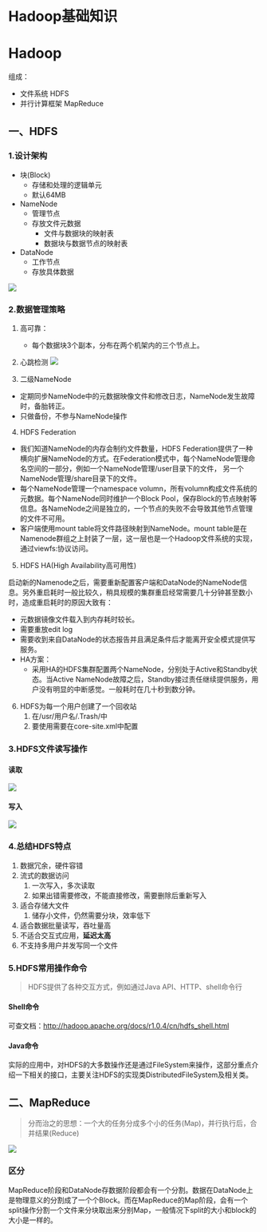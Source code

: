 # Hadoop基础知识


# Hadoop
组成：
- 文件系统 HDFS
- 并行计算框架 MapReduce

## 一、HDFS
### 1.设计架构
- 块(Block)
  - 存储和处理的逻辑单元
  - 默认64MB
- NameNode
  - 管理节点
  - 存放文件元数据
    - 文件与数据块的映射表
    - 数据块与数据节点的映射表
- DataNode
  - 工作节点
  - 存放具体数据

![](https://raw.githubusercontent.com/qiubinyang/qiubinyang.github.io/imgs/hdfs%E4%BD%93%E7%B3%BB%E7%BB%93%E6%9E%84.png)

### 2.数据管理策略
1. 高可靠：
   - 每个数据块3个副本，分布在两个机架内的三个节点上。

2. 心跳检测
![](https://raw.githubusercontent.com/qiubinyang/qiubinyang.github.io/imgs/%E5%BF%83%E8%B7%B3%E6%A3%80%E6%B5%8B.png)

3. 二级NameNode
- 定期同步NameNode中的元数据映像文件和修改日志，NameNode发生故障时，备胎转正。
- 只做备份，不参与NameNode操作

4. HDFS Federation
- 我们知道NameNode的内存会制约文件数量，HDFS Federation提供了一种横向扩展NameNode的方式。在Federation模式中，每个NameNode管理命名空间的一部分，例如一个NameNode管理/user目录下的文件， 另一个NameNode管理/share目录下的文件。
- 每个NameNode管理一个namespace volumn，所有volumn构成文件系统的元数据。每个NameNode同时维护一个Block Pool，保存Block的节点映射等信息。各NameNode之间是独立的，一个节点的失败不会导致其他节点管理的文件不可用。
- 客户端使用mount table将文件路径映射到NameNode。mount table是在Namenode群组之上封装了一层，这一层也是一个Hadoop文件系统的实现，通过viewfs:协议访问。

5. HDFS HA(High Availability高可用性)

启动新的Namenode之后，需要重新配置客户端和DataNode的NameNode信息。另外重启耗时一般比较久，稍具规模的集群重启经常需要几十分钟甚至数小时，造成重启耗时的原因大致有： 
- 元数据镜像文件载入到内存耗时较长。 
- 需要重放edit log 
- 需要收到来自DataNode的状态报告并且满足条件后才能离开安全模式提供写服务。
- HA方案：
  - 采用HA的HDFS集群配置两个NameNode，分别处于Active和Standby状态。当Active NameNode故障之后，Standby接过责任继续提供服务，用户没有明显的中断感觉。一般耗时在几十秒到数分钟。

6. HDFS为每一个用户创建了一个回收站
   1. 在/usr/用户名/.Trash/中
   2. 要使用需要在core-site.xml中配置




### 3.HDFS文件读写操作
#### 读取
![](https://raw.githubusercontent.com/qiubinyang/qiubinyang.github.io/imgs/%E6%96%87%E4%BB%B6%E8%AF%BB%E5%8F%96.png)

#### 写入
![](https://raw.githubusercontent.com/qiubinyang/qiubinyang.github.io/imgs/%E6%96%87%E4%BB%B6%E5%86%99%E5%85%A5.png)

### 4.总结HDFS特点
1. 数据冗余，硬件容错
2. 流式的数据访问
   1. 一次写入，多次读取
   2. 如果出错需要修改，不能直接修改，需要删除后重新写入
3. 适合存储大文件
   1. 储存小文件，仍然需要分块，效率低下
4. 适合数据批量读写，吞吐量高
5. 不适合交互式应用，**延迟太高**
6. 不支持多用户并发写同一个文件

### 5.HDFS常用操作命令
>HDFS提供了各种交互方式，例如通过Java API、HTTP、shell命令行

#### Shell命令
可查文档：http://hadoop.apache.org/docs/r1.0.4/cn/hdfs_shell.html

#### Java命令
实际的应用中，对HDFS的大多数操作还是通过FileSystem来操作，这部分重点介绍一下相关的接口，主要关注HDFS的实现类DistributedFileSystem及相关类。



## 二、MapReduce
>分而治之的思想：一个大的任务分成多个小的任务(Map)，并行执行后，合并结果(Reduce)

![](https://raw.githubusercontent.com/qiubinyang/qiubinyang.github.io/imgs/MapReduce.png)

### 区分
MapReduce阶段和DataNode存数据阶段都会有一个分割。数据在DataNode上是物理意义的分割成了一个个Block。而在MapReduce的Map阶段，会有一个split操作分割一个文件来分块取出来分别Map，一般情况下split的大小和block的大小是一样的。